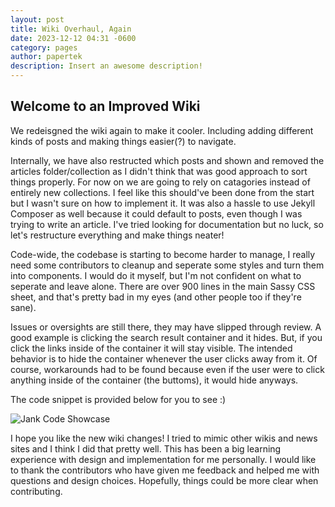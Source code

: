 ```yaml
---
layout: post
title: Wiki Overhaul, Again
date: 2023-12-12 04:31 -0600
category: pages
author: papertek
description: Insert an awesome description!
---
```


## Welcome to an Improved Wiki

We redeisgned the wiki again to make it cooler. Including adding different kinds of posts and making things easier(?) to navigate.

Internally, we have also restructed which posts and shown and removed the articles folder/collection as I didn't think that was good approach to sort things properly. For now on we are going to rely on catagories instead of entirely new collections. I feel like this should've been done from the start but I wasn't sure on how to implement it. It was also a hassle to use Jekyll Composer as well because it could default to posts, even though I was trying to write an article. I've tried looking for documentation but no luck, so let's restructure everything and make things neater!

Code-wide, the codebase is starting to become harder to manage, I really need some contributors to cleanup and seperate some styles and turn them into components. I would do it myself, but I'm not confident on what to seperate and leave alone. There are over 900 lines in the main Sassy CSS sheet, and that's pretty bad in my eyes (and other people too if they're sane).

Issues or oversights are still there, they may have slipped through review. A good example is clicking the search result container and it hides. But, if you click the links inside of the container it will stay visible. The intended behavior is to hide the container whenever the user clicks away from it. Of course, workarounds had to be found because even if the user were to click anything inside of the container (the buttoms), it would hide anyways.

The code snippet is provided below for you to see :)

![Jank Code Showcase](https://cdn.discordapp.com/attachments/1176155113044312084/1184078832903401532/6b543b8.png?ex=658aaa58&is=65783558&hm=922e326a0ed848c51b7f481b870ab9b73756f6c010cd2ad39af1b488e5f943b6&)

I hope you like the new wiki changes! I tried to mimic other wikis and news sites and I think I did that pretty well. This has been a big learning experience with design and implementation for me personally. I would like to thank the contributors who have given me feedback and helped me with questions and design choices. Hopefully, things could be more clear when contributing.
